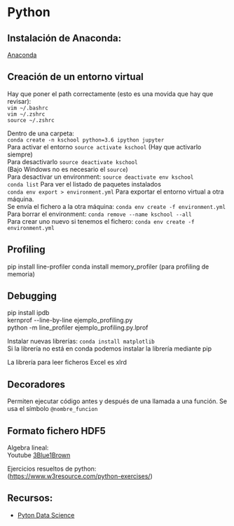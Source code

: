 # Python  
## Instalación de Anaconda:
[Anaconda](https://www.anaconda.com/downloads)  

## Creación de un entorno virtual
Hay que poner el path correctamente (esto es una movida que hay que revisar):  
`vim ~/.bashrc`  
`vim ~/.zshrc`  
`source ~/.zshrc`  

Dentro de una carpeta:  
`conda create -n kschool python=3.6 ipython jupyter`  
Para activar el entorno `source activate kschool` (Hay que activarlo siempre)  
Para desactivarlo `source deactivate kschool`  
(Bajo Windows no es necesario el `source`)  
Para desactivar un environment: `source deactivate env kschool`  
`conda list` Para ver el listado de paquetes instalados  
`conda env export > environment.yml` Para exportar el entorno virtual a otra máquina.  
Se envía el fichero a la otra máquina: `conda env create -f environment.yml`  
Para borrar el environment: `conda remove --name kschool --all`  
Para crear uno nuevo si tenemos el fichero: `conda env create -f environment.yml`  

## Profiling  
pip install line-profiler
conda install memory_profiler (para profiling de memoria)
## Debugging  
pip install ipdb  
kernprof --line-by-line ejemplo_profiling.py  
python -m line_profiler ejemplo_profiling.py.lprof  

Instalar nuevas librerías: `conda install matplotlib`  
Si la librería no está en conda podemos instalar la librería mediante pip  

La librería para leer ficheros Excel es xlrd  

## Decoradores  
Permiten ejecutar código antes y después de una llamada a una función. Se usa el símbolo `@nombre_funcion`  

## Formato fichero HDF5  

Algebra lineal:  
Youtube [3Blue1Brown](https://www.youtube.com/channel/UCYO_jab_esuFRV4b17AJtAw)  

Ejercicios resueltos de python:  
(https://www.w3resource.com/python-exercises/)

## Recursos:  
* [Pyton Data Science](https://jakevdp.github.io/PythonDataScienceHandbook/)
